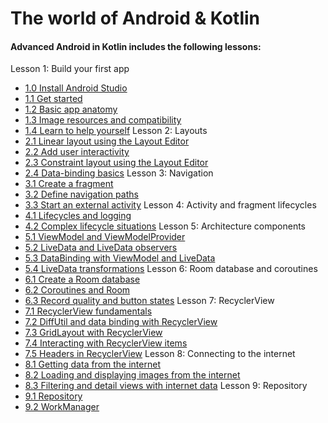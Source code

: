 # The world of Android & Kotlin

#### Advanced Android in Kotlin includes the following lessons:

Lesson 1: Build your first app
- [1.0 Install Android Studio](https://codelabs.developers.google.com/codelabs/kotlin-android-training-install-studio/index.html?index=..%2F..android-kotlin-fundamentals#0)
- [1.1 Get started](https://codelabs.developers.google.com/codelabs/kotlin-android-training-get-started/index.html?index=..%2F..android-kotlin-fundamentals#0)
- [1.2 Basic app anatomy](https://codelabs.developers.google.com/codelabs/kotlin-android-training-app-anatomy/index.html?index=..%2F..android-kotlin-fundamentals#0)
- [1.3 Image resources and compatibility](https://codelabs.developers.google.com/codelabs/kotlin-android-training-images-compat/index.html?index=..%2F..android-kotlin-fundamentals#0)
- [1.4 Learn to help yourself](https://codelabs.developers.google.com/codelabs/kotlin-android-training-available-resources/index.html?index=..%2F..android-kotlin-fundamentals#0)
Lesson 2: Layouts
- [2.1 Linear layout using the Layout Editor](https://codelabs.developers.google.com/codelabs/kotlin-android-training-linear-layout/index.html?index=..%2F..android-kotlin-fundamentals#0)
- [2.2 Add user interactivity](https://codelabs.developers.google.com/codelabs/kotlin-android-training-interactivity/index.html?index=..%2F..android-kotlin-fundamentals#0)
- [2.3 Constraint layout using the Layout Editor](https://codelabs.developers.google.com/codelabs/kotlin-android-training-constraint-layout/index.html?index=..%2F..android-kotlin-fundamentals#0)
- [2.4 Data-binding basics](https://codelabs.developers.google.com/codelabs/kotlin-android-training-data-binding-basics/index.html?index=..%2F..android-kotlin-fundamentals#0)
Lesson 3: Navigation
- [3.1 Create a fragment](https://codelabs.developers.google.com/codelabs/kotlin-android-training-create-and-add-fragment/index.html?index=..%2F..android-kotlin-fundamentals#0)
- [3.2 Define navigation paths](https://codelabs.developers.google.com/codelabs/kotlin-android-training-add-navigation/index.html?index=..%2F..android-kotlin-fundamentals#0)
- [3.3 Start an external activity](https://codelabs.developers.google.com/codelabs/kotlin-android-training-start-external-activity/index.html?index=..%2F..android-kotlin-fundamentals#0)
Lesson 4: Activity and fragment lifecycles
- [4.1 Lifecycles and logging](https://codelabs.developers.google.com/codelabs/kotlin-android-training-lifecycles-logging/index.html?index=..%2F..android-kotlin-fundamentals#0)
- [4.2 Complex lifecycle situations](https://codelabs.developers.google.com/codelabs/kotlin-android-training-complex-lifecycle/index.html?index=..%2F..android-kotlin-fundamentals#0)
Lesson 5: Architecture components
- [5.1 ViewModel and ViewModelProvider](https://codelabs.developers.google.com/codelabs/kotlin-android-training-view-model/index.html?index=..%2F..android-kotlin-fundamentals#0)
- [5.2 LiveData and LiveData observers](https://codelabs.developers.google.com/codelabs/kotlin-android-training-live-data/index.html?index=..%2F..android-kotlin-fundamentals#0)
- [5.3 DataBinding with ViewModel and LiveData](https://codelabs.developers.google.com/codelabs/kotlin-android-training-live-data-data-binding/index.html?index=..%2F..android-kotlin-fundamentals#0)
- [5.4 LiveData transformations](https://codelabs.developers.google.com/codelabs/kotlin-android-training-live-data-transformations/index.html?index=..%2F..android-kotlin-fundamentals#0)
Lesson 6: Room database and coroutines
- [6.1 Create a Room database](https://codelabs.developers.google.com/codelabs/kotlin-android-training-room-database/index.html?index=..%2F..android-kotlin-fundamentals#0)
- [6.2 Coroutines and Room](https://codelabs.developers.google.com/codelabs/kotlin-android-training-coroutines-and-room/index.html?index=..%2F..android-kotlin-fundamentals#0)
- [6.3 Record quality and button states](https://codelabs.developers.google.com/codelabs/kotlin-android-training-quality-and-states/index.html?index=..%2F..android-kotlin-fundamentals#0)
Lesson 7: RecyclerView
- [7.1 RecyclerView fundamentals](https://codelabs.developers.google.com/codelabs/kotlin-android-training-recyclerview-fundamentals/index.html?index=..%2F..android-kotlin-fundamentals#0)
- [7.2 DiffUtil and data binding with RecyclerView](https://codelabs.developers.google.com/codelabs/kotlin-android-training-diffutil-databinding/index.html?index=..%2F..android-kotlin-fundamentals#0)
- [7.3 GridLayout with RecyclerView](https://codelabs.developers.google.com/codelabs/kotlin-android-training-grid-layout/index.html?index=..%2F..android-kotlin-fundamentals#0)
- [7.4 Interacting with RecyclerView items](https://codelabs.developers.google.com/codelabs/kotlin-android-training-interacting-with-items/index.html?index=..%2F..android-kotlin-fundamentals#0)
- [7.5 Headers in RecyclerView](https://codelabs.developers.google.com/codelabs/kotlin-android-training-headers/index.html?index=..%2F..android-kotlin-fundamentals#0)
Lesson 8: Connecting to the internet
- [8.1 Getting data from the internet](https://codelabs.developers.google.com/codelabs/kotlin-android-training-internet-data/index.html?index=..%2F..android-kotlin-fundamentals#0)
- [8.2 Loading and displaying images from the internet](https://codelabs.developers.google.com/codelabs/kotlin-android-training-internet-images/index.html?index=..%2F..android-kotlin-fundamentals#0)
- [8.3 Filtering and detail views with internet data](https://codelabs.developers.google.com/codelabs/kotlin-android-training-internet-filtering/index.html?index=..%2F..android-kotlin-fundamentals#0)
Lesson 9: Repository
- [9.1 Repository](https://codelabs.developers.google.com/codelabs/kotlin-android-training-repository/index.html?index=..%2F..android-kotlin-fundamentals#0)
- [9.2 WorkManager](https://codelabs.developers.google.com/codelabs/kotlin-android-training-work-manager/index.html?index=..%2F..android-kotlin-fundamentals#0)

